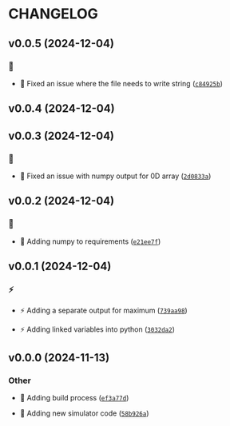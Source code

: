 # CHANGELOG

## v0.0.5 (2024-12-04)

### :bug:

* :bug: Fixed an issue where the file needs to write string ([`c84925b`](https://github.com/Westfall-io/python-geolocation-accuracy/commit/c84925bd96e47a6266656e7b391889f2c5ae0516))

## v0.0.4 (2024-12-04)

## v0.0.3 (2024-12-04)

### :bug:

* :bug: Fixed an issue with numpy output for 0D array ([`2d0833a`](https://github.com/Westfall-io/python-geolocation-accuracy/commit/2d0833acf9d632238195bea808da99b4a915240e))

## v0.0.2 (2024-12-04)

### :bug:

* :bug: Adding numpy to requirements ([`e21ee7f`](https://github.com/Westfall-io/python-geolocation-accuracy/commit/e21ee7f10ddfd08ed45cee40d1060dcb76f55533))

## v0.0.1 (2024-12-04)

### :zap:

* :zap: Adding a separate output for maximum ([`739aa98`](https://github.com/Westfall-io/python-geolocation-accuracy/commit/739aa988d97404f99422a84d72de5edf94ac2a39))

* :zap: Adding linked variables into python ([`3032da2`](https://github.com/Westfall-io/python-geolocation-accuracy/commit/3032da2fd32800a26dba801de2d04039eb19cb38))

## v0.0.0 (2024-11-13)

### Other

* :construction_worker: Adding build process ([`ef3a77d`](https://github.com/Westfall-io/python-geolocation-accuracy/commit/ef3a77dcbe540d72e0266312899c6aee270cea8d))

* :tada: Adding new simulator code ([`58b926a`](https://github.com/Westfall-io/python-geolocation-accuracy/commit/58b926a181686e1726c994168765b5f15e889dfd))
